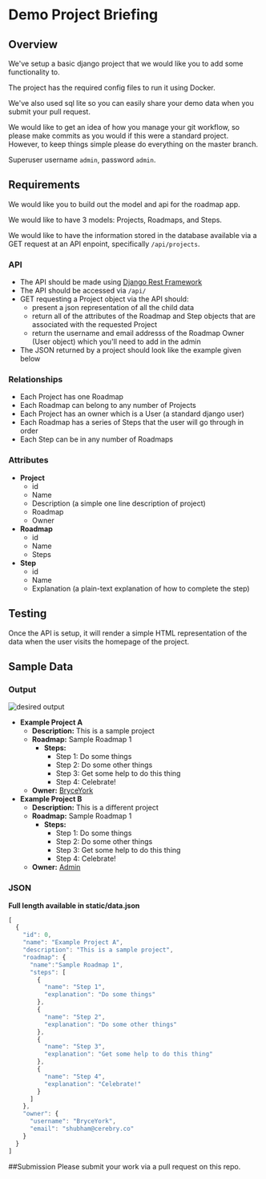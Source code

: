 # Demo Project Briefing

## Overview
We've setup a basic django project that we would like you to add some functionality to.

The project has the required config files to run it using Docker. 

We've also used sql lite so you can easily share your demo data when you submit your pull request.

We would like to get an idea of how you manage your git workflow, so please make commits as you would if this were a standard project. However, to keep things simple please do everything on the master branch.

Superuser username `admin`, password `admin`.


## Requirements
We would like you to build out the model and api for the roadmap app.

We would like to have 3 models: Projects, Roadmaps, and Steps.

We would like to have the information stored in the database available via a GET request at an API enpoint, specifically `/api/projects`.

### API
- The API should be made using [Django Rest Framework](http://www.django-rest-framework.org/)
- The API should be accessed via `/api/`
- GET requesting a Project object via the API should:
    - present a json representation of all the child data
    - return all of the attributes of the Roadmap and Step objects that are associated with the requested Project
    - return the username and email addresss of the Roadmap Owner (User object) which you'll need to add in the admin
- The JSON returned by a project should look like the example given below

### Relationships
- Each Project has one Roadmap
- Each Roadmap can belong to any number of Projects
- Each Project has an owner which is a User (a standard django user)
- Each Roadmap has a series of Steps that the user will go through in order
- Each Step can be in any number of Roadmaps

### Attributes
- **Project**
    - id
    - Name
    - Description (a simple one line description of project)
    - Roadmap
    - Owner
- **Roadmap**
    - id
    - Name
    - Steps
- **Step**
    - id
    - Name
    - Explanation (a plain-text explanation of how to complete the step)

## Testing
Once the API is setup, it will render a simple HTML representation of the data when the user visits the homepage of the project.


## Sample Data
### Output
![desired output](sample.png)

- **Example Project A**
  - **Description:** This is a sample project
  - **Roadmap:** Sample Roadmap 1
      - **Steps:**
          - Step 1: Do some things
          - Step 2: Do some other things
          - Step 3: Get some help to do this thing
          - Step 4: Celebrate!
  - **Owner:** [BryceYork](mailto:shubham@cerebry.co)
- **Example Project B**
  - **Description:** This is a different project
  - **Roadmap:** Sample Roadmap 1
      - **Steps:**
          - Step 1: Do some things
          - Step 2: Do some other things
          - Step 3: Get some help to do this thing
          - Step 4: Celebrate!
  - **Owner:** [Admin](mailto:rahul@cerebry.co)

### JSON
**Full length available in static/data.json**
```javascript
[
  {
    "id": 0,
    "name": "Example Project A",
    "description": "This is a sample project",
    "roadmap": {
      "name":"Sample Roadmap 1",
      "steps": [
        {
          "name": "Step 1",
          "explanation": "Do some things"
        },
        {
          "name": "Step 2",
          "explanation": "Do some other things"
        },
        {
          "name": "Step 3",
          "explanation": "Get some help to do this thing"
        },
        {
          "name": "Step 4",
          "explanation": "Celebrate!"
        }
      ]
    },
    "owner": {
      "username": "BryceYork",
      "email": "shubham@cerebry.co"
    }
  }
]
```

##Submission
Please submit your work via a pull request on this repo.
